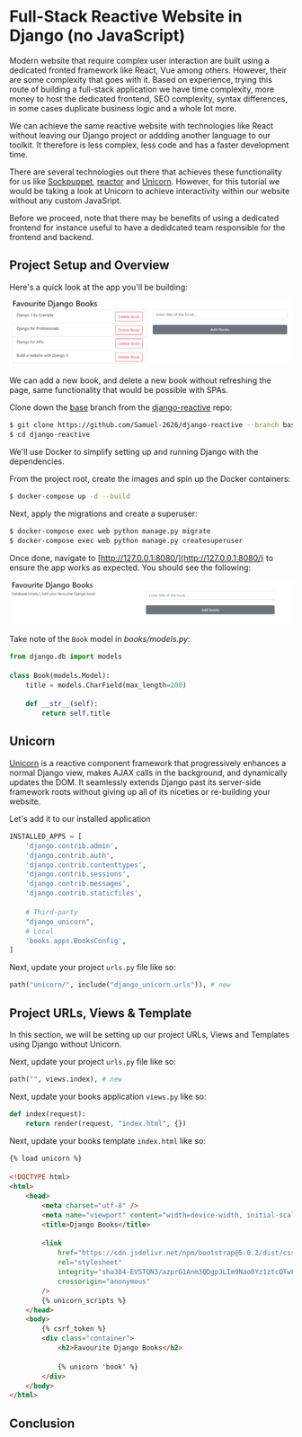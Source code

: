 # Full-Stack Reactive Website in Django (no JavaScript)

Modern website that require complex user interaction are built using a dedicated fronted framework like React, Vue among others. However, their are some complexity that goes with it. Based on experience, trying this route of building a full-stack application we have time complexity, more money to host the dedicated frontend, SEO complexity, syntax differences, in some cases duplicate business logic and a whole lot more.

We can achieve the same reactive website with technologies like React without leaving our Django project or addding another language to our toolkit. It therefore is less complex, less code and has a faster development time.

There are several technologies out there that achieves these functionality for us like [Sockpuppet](https://sockpuppet.argpar.se/), [reactor](https://github.com/edelvalle/reactor/) and [Unicorn](https://www.django-unicorn.com/docs/). However, for this tutorial we would be taking a look at Unicorn to achieve interactivity within our website without any custom JavaSript.

Before we proceed, note that there may be benefits of using a dedicated frontend for instance useful to have a dedidcated team responsible for the frontend and backend.

## Project Setup and Overview

Here's a quick look at the app you'll be building:

![Home Page](https://github.com/Samuel-2626/django-reactive/blob/base/images/homepage-2.png)

We can add a new book, and delete a new book without refreshing the page, same functionality that would be possible with SPAs.

Clone down the [base](https://github.com/Samuel-2626/django-reactive/tree/base) branch from the [django-reactive](https://github.com/Samuel-2626/django-reactive) repo:

```bash
$ git clone https://github.com/Samuel-2626/django-reactive --branch base --single-branch
$ cd django-reactive
```

We'll use Docker to simplify setting up and running Django with the dependencies.

From the project root, create the images and spin up the Docker containers:

```bash
$ docker-compose up -d --build
```

Next, apply the migrations and create a superuser:

```bash
$ docker-compose exec web python manage.py migrate
$ docker-compose exec web python manage.py createsuperuser
```

Once done, navigate to [http://127.0.0.1:8080/](http://127.0.0.1:8080/) to ensure the app works as expected. You should see the following:

![Home Page](https://github.com/Samuel-2626/django-reactive/blob/base/images/homepage.png)

Take note of the `Book` model in _books/models.py_:

```python
from django.db import models

class Book(models.Model):
    title = models.CharField(max_length=200)

    def __str__(self):
        return self.title
```

## Unicorn

[Unicorn](https://www.django-unicorn.com/docs/) is a reactive component framework that progressively enhances a normal Django view, makes AJAX calls in the background, and dynamically updates the DOM. It seamlessly extends Django past its server-side framework roots without giving up all of its niceties or re-building your website.

Let's add it to our installed application

```py
INSTALLED_APPS = [
    'django.contrib.admin',
    'django.contrib.auth',
    'django.contrib.contenttypes',
    'django.contrib.sessions',
    'django.contrib.messages',
    'django.contrib.staticfiles',

    # Third-party
    "django_unicorn",
    # Local
    'books.apps.BooksConfig',
]
```

Next, update your project `urls.py` file like so:

```py
path("unicorn/", include("django_unicorn.urls")), # new
```

## Project URLs, Views & Template

In this section, we will be setting up our project URLs, Views and Templates using Django without Unicorn.

Next, update your project `urls.py` file like so:

```py
path("", views.index), # new
```

Next, update your books application `views.py` like so:

```py
def index(request):
    return render(request, "index.html", {})
```

Next, update your books template `index.html` like so:

```html
{% load unicorn %}

<!DOCTYPE html>
<html>
	<head>
		<meta charset="utf-8" />
		<meta name="viewport" content="width=device-width, initial-scale=1" />
		<title>Django Books</title>

		<link
			href="https://cdn.jsdelivr.net/npm/bootstrap@5.0.2/dist/css/bootstrap.min.css"
			rel="stylesheet"
			integrity="sha384-EVSTQN3/azprG1Anm3QDgpJLIm9Nao0Yz1ztcQTwFspd3yD65VohhpuuCOmLASjC"
			crossorigin="anonymous"
		/>
		{% unicorn_scripts %}
	</head>
	<body>
		{% csrf_token %}
		<div class="container">
			<h2>Favourite Django Books</h2>

			{% unicorn 'book' %}
		</div>
	</body>
</html>
```

## Conclusion
